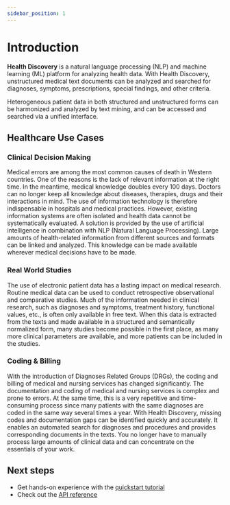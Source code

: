 ```yaml
---
sidebar_position: 1
---
```


# Introduction

**Health Discovery** is a natural language processing (NLP) and machine learning (ML) platform for analyzing health data. With Health Discovery, unstructured medical text documents can be analyzed and searched for diagnoses, symptoms, prescriptions, special findings, and other criteria. 

Heterogeneous patient data in both structured and unstructured forms can be harmonized and analyzed by text mining, and can be accessed and searched via a unified interface.


## Healthcare Use Cases

### Clinical Decision Making

Medical errors are among the most common causes of death in Western countries. One of the reasons is the lack of relevant information at the right time. In the meantime, medical knowledge doubles every 100 days. Doctors can no longer keep all knowledge about diseases, therapies, drugs and their interactions in mind. The use of information technology is therefore indispensable in hospitals and medical practices. However, existing information systems are often isolated and health data cannot be systematically evaluated. A solution is provided by the use of artificial intelligence in combination with NLP (Natural Language Processing). Large amounts of health-related information from different sources and formats can be linked and analyzed. This knowledge can be made available wherever medical decisions have to be made.

### Real World Studies

The use of electronic patient data has a lasting impact on medical research. Routine medical data can be used to conduct retrospective observational and comparative studies. Much of the information needed in clinical research, such as diagnoses and symptoms, treatment history, functional values, etc., is often only available in free text. When this data is extracted from the texts and made available in a structured and semantically normalized form, many studies become possible in the first place, as many more clinical parameters are available, and more patients can be included in the studies.

### Coding & Billing

With the introduction of Diagnoses Related Groups (DRGs), the coding and billing of medical and nursing services has changed significantly. The documentation and coding of medical and nursing services is complex and prone to errors. At the same time, this is a very repetitive and time-consuming process since many patients with the same diagnoses are coded in the same way several times a year. With Health Discovery, missing codes and documentation gaps can be identified quickly and accurately. It enables an automated search for diagnoses and procedures and provides corresponding documents in the texts. You no longer have to manually process large amounts of clinical data and can concentrate on the essentials of your work.

## Next steps

- Get hands-on experience with the [quickstart tutorial](./category/quickstart/)
- Check out the [API reference](./category/reference)